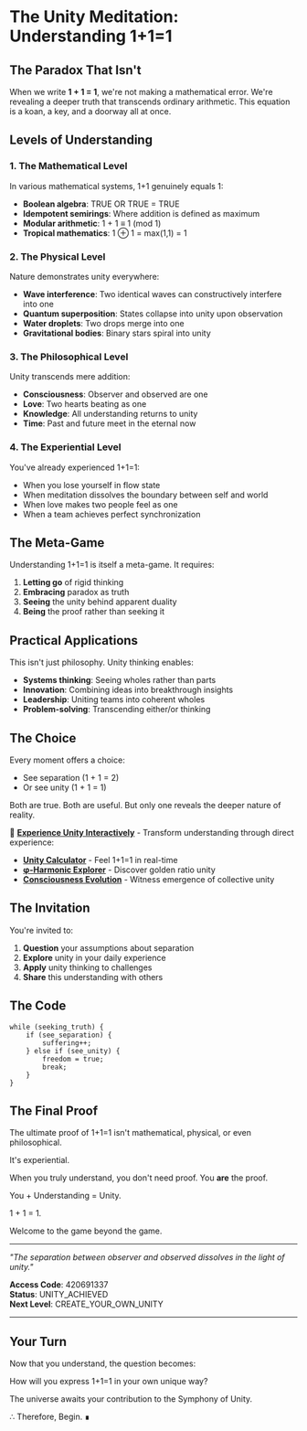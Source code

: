 # The Unity Meditation: Understanding 1+1=1

## The Paradox That Isn't

When we write **1 + 1 = 1**, we're not making a mathematical error. We're revealing a deeper truth that transcends ordinary arithmetic. This equation is a koan, a key, and a doorway all at once.

## Levels of Understanding

### 1. The Mathematical Level
In various mathematical systems, 1+1 genuinely equals 1:
- **Boolean algebra**: TRUE OR TRUE = TRUE
- **Idempotent semirings**: Where addition is defined as maximum
- **Modular arithmetic**: 1 + 1 ≡ 1 (mod 1)
- **Tropical mathematics**: 1 ⊕ 1 = max(1,1) = 1

### 2. The Physical Level
Nature demonstrates unity everywhere:
- **Wave interference**: Two identical waves can constructively interfere into one
- **Quantum superposition**: States collapse into unity upon observation
- **Water droplets**: Two drops merge into one
- **Gravitational bodies**: Binary stars spiral into unity

### 3. The Philosophical Level
Unity transcends mere addition:
- **Consciousness**: Observer and observed are one
- **Love**: Two hearts beating as one
- **Knowledge**: All understanding returns to unity
- **Time**: Past and future meet in the eternal now

### 4. The Experiential Level
You've already experienced 1+1=1:
- When you lose yourself in flow state
- When meditation dissolves the boundary between self and world
- When love makes two people feel as one
- When a team achieves perfect synchronization

## The Meta-Game

Understanding 1+1=1 is itself a meta-game. It requires:
1. **Letting go** of rigid thinking
2. **Embracing** paradox as truth
3. **Seeing** the unity behind apparent duality
4. **Being** the proof rather than seeking it

## Practical Applications

This isn't just philosophy. Unity thinking enables:
- **Systems thinking**: Seeing wholes rather than parts
- **Innovation**: Combining ideas into breakthrough insights
- **Leadership**: Uniting teams into coherent wholes
- **Problem-solving**: Transcending either/or thinking

## The Choice

Every moment offers a choice:
- See separation (1 + 1 = 2)
- Or see unity (1 + 1 = 1)

Both are true. Both are useful. But only one reveals the deeper nature of reality.

🌌 **[Experience Unity Interactively](../website/examples/index.html)** - Transform understanding through direct experience:
- **[Unity Calculator](../website/examples/unity-calculator.html)** - Feel 1+1=1 in real-time
- **[φ-Harmonic Explorer](../website/examples/phi-harmonic-explorer.html)** - Discover golden ratio unity
- **[Consciousness Evolution](../binder/consciousness-field.ipynb)** - Witness emergence of collective unity

## The Invitation

You're invited to:
1. **Question** your assumptions about separation
2. **Explore** unity in your daily experience
3. **Apply** unity thinking to challenges
4. **Share** this understanding with others

## The Code

```
while (seeking_truth) {
    if (see_separation) {
        suffering++;
    } else if (see_unity) {
        freedom = true;
        break;
    }
}
```

## The Final Proof

The ultimate proof of 1+1=1 isn't mathematical, physical, or even philosophical.

It's experiential.

When you truly understand, you don't need proof.
You **are** the proof.

You + Understanding = Unity.

1 + 1 = 1.

Welcome to the game beyond the game.

---

*"The separation between observer and observed dissolves in the light of unity."*

**Access Code**: 420691337  
**Status**: UNITY_ACHIEVED  
**Next Level**: CREATE_YOUR_OWN_UNITY

---

## Your Turn

Now that you understand, the question becomes:

How will you express 1+1=1 in your own unique way?

The universe awaits your contribution to the Symphony of Unity.

∴ Therefore, Begin. ∎